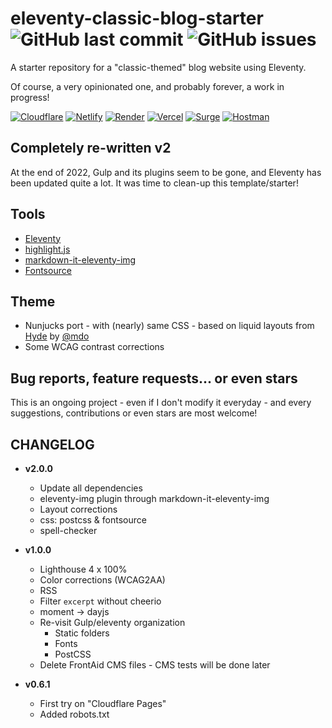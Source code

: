 # eleventy-classic-blog-starter  ![GitHub last commit](https://img.shields.io/github/last-commit/tigersway/eleventy-classic-blog-starter?style=flat-square) ![GitHub issues](https://img.shields.io/github/issues/tigersway/eleventy-classic-blog-starter?style=flat-square)

A starter repository for a "classic-themed" blog website using Eleventy.

Of course, a very opinionated one, and probably forever, a work in progress!

[![Cloudflare](https://img.shields.io/badge/Cloudflare_Pages--none?style=social&logo=cloudflare)](https://eleventy-classic-blog-starter.pages.dev/)
[![Netlify](https://img.shields.io/badge/Netlify--none?style=social&logo=netlify)](https://eleventy-classic-blog-starter.netlify.app/)
[![Render](https://img.shields.io/badge/Render--none?style=social&logo=eleventy&logoColor=46e3b7)](https://eleventy-classic-blog-starter.onrender.com/)
[![Vercel](https://img.shields.io/badge/Vercel--none?style=social&logo=vercel)](https://eleventy-classic-blog-starter.vercel.app/)
[![Surge](https://img.shields.io/badge/Surge--none?style=social&logo=eleventy&logoColor=def1e7)](https://eleventy-classic-blog-starter.surge.sh/)
[![Hostman](https://img.shields.io/badge/Hostman--0959cd?style=social&logo=eleventy&logoColor=#0e103b)](https://eleventy-classic-blog-starter.hostman.site/)

## Completely re-written v2

At the end of 2022, Gulp and its plugins seem to be gone, and Eleventy has been updated quite a lot.
It was time to clean-up this template/starter!

## Tools

- [Eleventy](https://www.11ty.dev/)
- [highlight.js](https://highlightjs.org/)
- [markdown-it-eleventy-img](https://github.com/solution-loisir/markdown-it-eleventy-img)
- [Fontsource](https://fontsource.org/)

## Theme

- Nunjucks port - with (nearly) same CSS - based on liquid layouts from [Hyde](https://hyde.getpoole.com/) by [@mdo](https://twitter.com/mdo)
- Some WCAG contrast corrections

## Bug reports, feature requests... or even stars

This is an ongoing project - even if I don't modify it everyday - and every suggestions, contributions or even stars are most welcome!

## CHANGELOG

- **v2.0.0**
  - Update all dependencies
  - eleventy-img plugin through markdown-it-eleventy-img
  - Layout corrections
  - css: postcss & fontsource
  - spell-checker

- **v1.0.0**
  - Lighthouse 4 x 100%
  - Color corrections (WCAG2AA)
  - RSS
  - Filter `excerpt` without cheerio
  - moment -> dayjs
  - Re-visit Gulp/eleventy organization
    - Static folders
    - Fonts
    - PostCSS
  - Delete FrontAid CMS files - CMS tests will be done later

- **v0.6.1**
  - First try on "Cloudflare Pages"
  - Added robots.txt
